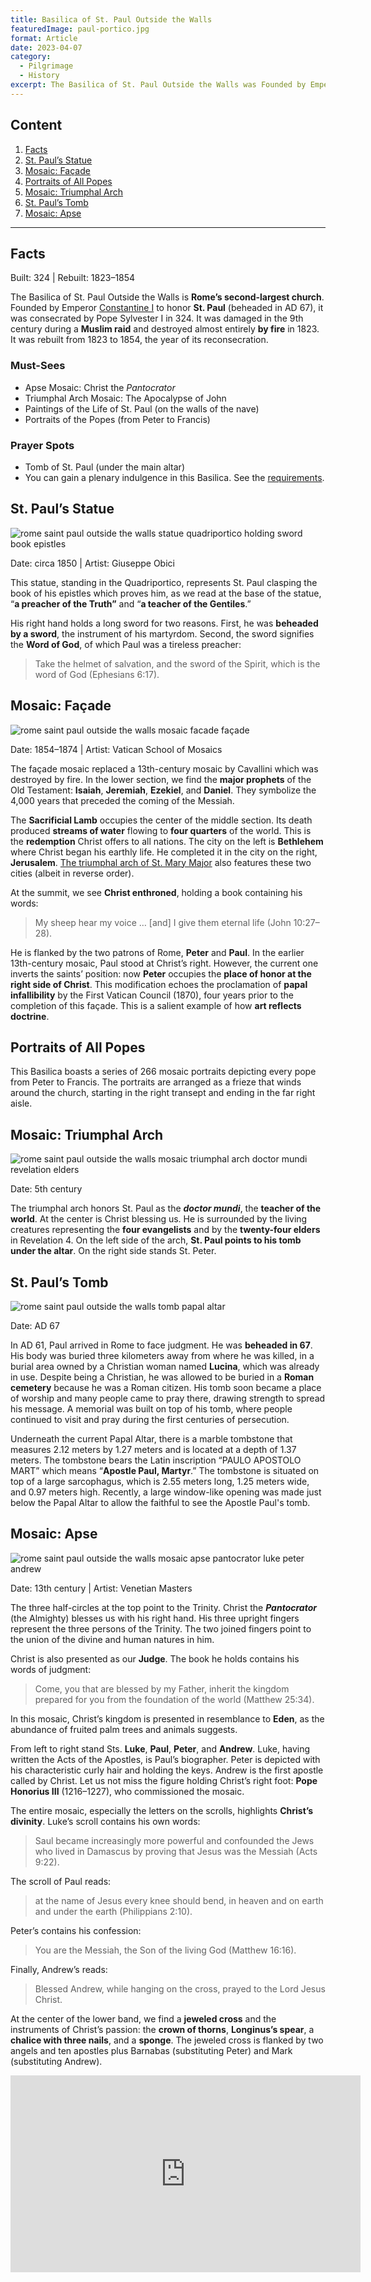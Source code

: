 ```yaml
---
title: Basilica of St. Paul Outside the Walls
featuredImage: paul-portico.jpg
format: Article
date: 2023-04-07
category:
  - Pilgrimage
  - History
excerpt: The Basilica of St. Paul Outside the Walls was Founded by Emperor Constantine I to honor St. Paul (beheaded in AD 67). Its highlights are Apse Mosaic (Christ the Pantocrator), Triumphal Arch Mosaic (The Apocalypse of John), Paintings of the Life of Paul, Portraits of the Popes, and the tomb of Paul.
---
```


## Content

1. [Facts](/post/basilica-paul/#facts)
2. [St. Paul’s Statue](/post/basilica-paul/#st-pauls-statue)
3. [Mosaic: Façade](/post/basilica-paul/#mosaic-façade)
4. [Portraits of All Popes](/post/basilica-paul/#portraits-of-all-popes)
5. [Mosaic: Triumphal Arch](/post/basilica-paul/#mosaic-triumphal-arch)
6. [St. Paul’s Tomb](/post/basilica-paul/#st-pauls-tomb)
7. [Mosaic: Apse](/post/basilica-paul/#mosaic-apse)

---

## Facts

Built: 324 | Rebuilt: 1823–1854

The Basilica of St. Paul Outside the Walls is **Rome’s second-largest church**. Founded by Emperor [Constantine I](https://www.britannica.com/biography/Constantine-I-Roman-emperor) to honor **St. Paul** (beheaded in AD 67), it was consecrated by Pope Sylvester I in 324. It was damaged in the 9th century during a **Muslim raid** and destroyed almost entirely **by fire** in 1823. It was rebuilt from 1823 to 1854, the year of its reconsecration.

### Must-Sees

- Apse Mosaic: Christ the _Pantocrator_
- Triumphal Arch Mosaic: The Apocalypse of John
- Paintings of the Life of St. Paul (on the walls of the nave)
- Portraits of the Popes (from Peter to Francis)

### Prayer Spots

- Tomb of St. Paul (under the main altar)
- You can gain a plenary indulgence in this Basilica. See the [requirements](/post/indulgence/).

## St. Paul’s Statue

![rome saint paul outside the walls statue quadriportico holding sword book epistles](paul-statue.jpg '©2022 Kenny Ang')

Date: circa 1850 | Artist: Giuseppe Obici

This statue, standing in the Quadriportico, represents St. Paul clasping the book of his epistles which proves him, as we read at the base of the statue, “**a preacher of the Truth”** and “**a teacher of the Gentiles**.”

His right hand holds a long sword for two reasons. First, he was **beheaded by a sword**, the instrument of his martyrdom. Second, the sword signifies the **Word of God**, of which Paul was a tireless preacher:

> Take the helmet of salvation, and the sword of the Spirit, which is the word of God (Ephesians 6:17).

## Mosaic: Façade

![rome saint paul outside the walls mosaic facade façade](paul-facade.jpg '©2022 Kenny Ang')

Date: 1854–1874 | Artist: Vatican School of Mosaics

The façade mosaic replaced a 13th-century mosaic by Cavallini which was destroyed by fire. In the lower section, we find the **major prophets** of the Old Testament: **Isaiah**, **Jeremiah**, **Ezekiel**, and **Daniel**. They symbolize the 4,000 years that preceded the coming of the Messiah.

The **Sacrificial Lamb** occupies the center of the middle section. Its death produced **streams of water** flowing to **four quarters** of the world. This is the **redemption** Christ offers to all nations. The city on the left is **Bethlehem** where Christ began his earthly life. He completed it in the city on the right, **Jerusalem**. [The triumphal arch of St. Mary Major](/post/mary-major/#triumphal-arch-mosaic) also features these two cities (albeit in reverse order).

At the summit, we see **Christ enthroned**, holding a book containing his words:

> My sheep hear my voice … [and] I give them eternal life (John 10:27–28).

He is flanked by the two patrons of Rome, **Peter** and **Paul**. In the earlier 13th-century mosaic, Paul stood at Christ’s right. However, the current one inverts the saints’ position: now **Peter** occupies the **place of honor at the right side of Christ**. This modification echoes the proclamation of **papal infallibility** by the First Vatican Council (1870), four years prior to the completion of this façade. This is a salient example of how **art reflects doctrine**.

## Portraits of All Popes

This Basilica boasts a series of 266 mosaic portraits depicting every pope from Peter to Francis. The portraits are arranged as a frieze that winds around the church, starting in the right transept and ending in the far right aisle.

## Mosaic: Triumphal Arch

![rome saint paul outside the walls mosaic triumphal arch doctor mundi revelation elders](paul-arch.jpg '©2022 Kenny Ang')

Date: 5th century

The triumphal arch honors St. Paul as the **_doctor mundi_**, the **teacher of the world**. At the center is Christ blessing us. He is surrounded by the living creatures representing the **four evangelists** and by the **twenty-four elders** in Revelation 4. On the left side of the arch, **St. Paul points to his tomb under the altar**. On the right side stands St. Peter.

## St. Paul’s Tomb

![rome saint paul outside the walls tomb papal altar](paul-tomb.jpg '©2022 Kenny Ang')

Date: AD 67

In AD 61, Paul arrived in Rome to face judgment. He was **beheaded in 67**. His body was buried three kilometers away from where he was killed, in a burial area owned by a Christian woman named **Lucina**, which was already in use. Despite being a Christian, he was allowed to be buried in a **Roman cemetery** because he was a Roman citizen. His tomb soon became a place of worship and many people came to pray there, drawing strength to spread his message. A memorial was built on top of his tomb, where people continued to visit and pray during the first centuries of persecution.

Underneath the current Papal Altar, there is a marble tombstone that measures 2.12 meters by 1.27 meters and is located at a depth of 1.37 meters. The tombstone bears the Latin inscription “PAULO APOSTOLO MART” which means “**Apostle Paul, Martyr**.” The tombstone is situated on top of a large sarcophagus, which is 2.55 meters long, 1.25 meters wide, and 0.97 meters high. Recently, a large window-like opening was made just below the Papal Altar to allow the faithful to see the Apostle Paul's tomb.

## Mosaic: Apse

![rome saint paul outside the walls mosaic apse pantocrator luke peter andrew](paul-apse.jpg '©2023 Kenny Ang')

Date: 13th century | Artist: Venetian Masters

The three half-circles at the top point to the Trinity. Christ the **_Pantocrator_** (the Almighty) blesses us with his right hand. His three upright fingers represent the three persons of the Trinity. The two joined fingers point to the union of the divine and human natures in him.

Christ is also presented as our **Judge**. The book he holds contains his words of judgment:

> Come, you that are blessed by my Father, inherit the kingdom prepared for you from the foundation of the world (Matthew 25:34).

In this mosaic, Christ’s kingdom is presented in resemblance to **Eden**, as the abundance of fruited palm trees and animals suggests.

From left to right stand Sts. **Luke**, **Paul**, **Peter**, and **Andrew**. Luke, having written the Acts of the Apostles, is Paul’s biographer. Peter is depicted with his characteristic curly hair and holding the keys. Andrew is the first apostle called by Christ. Let us not miss the figure holding Christ’s right foot: **Pope Honorius III** (1216–1227), who commissioned the mosaic.

The entire mosaic, especially the letters on the scrolls, highlights **Christ’s divinity**. Luke’s scroll contains his own words:

> Saul became increasingly more powerful and confounded the Jews who lived in Damascus by proving that Jesus was the Messiah (Acts 9:22).

The scroll of Paul reads:

> at the name of Jesus every knee should bend, in heaven and on earth and under the earth (Philippians 2:10).

Peter’s contains his confession:

> You are the Messiah, the Son of the living God (Matthew 16:16).

Finally, Andrew’s reads:

> Blessed Andrew, while hanging on the cross, prayed to the Lord Jesus Christ.

At the center of the lower band, we find a **jeweled cross** and the instruments of Christ’s passion: the **crown of thorns**, **Longinus’s spear**, a **chalice with three nails**, and a **sponge**. The jeweled cross is flanked by two angels and ten apostles plus Barnabas (substituting Peter) and Mark (substituting Andrew).

<iframe width="560" height="315" src="https://www.youtube.com/embed/7Z9uC6VbSVo" title="YouTube video player" frameborder="0" allow="accelerometer; autoplay; clipboard-write; encrypted-media; gyroscope; picture-in-picture; web-share" allowfullscreen></iframe>
